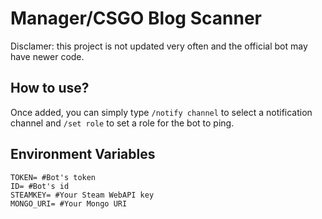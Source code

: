 # Manager/CSGO Blog Scanner

Disclamer: this project is not updated very often and the official bot may have newer code.

## How to use?

Once added, you can simply type `/notify channel` to select a notification channel and `/set role` to set a role for the bot to ping.


## Environment Variables
```shell
TOKEN= #Bot's token
ID= #Bot's id
STEAMKEY= #Your Steam WebAPI key
MONGO_URI= #Your Mongo URI
```
